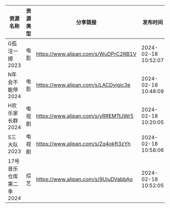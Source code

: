 | 资源名称           | 资源类型 | 分享链接                                 | 发布时间                |
| -------------- | ---- | ------------------------------------ | ------------------- |
| G孤注一掷2023      | 电影   | https://www.alipan.com/s/WuDPrC2RB1V | 2024-02-18 10:52:07 |
| N年会不能停2024     | 电影   | https://www.alipan.com/s/LACDyigic3e | 2024-02-18 10:48:09 |
| H欢乐家长群2024     | 电视剧  | https://www.alipan.com/s/yRREMTtJWr5 | 2024-02-18 10:20:05 |
| S三大队2023       | 电视剧  | https://www.alipan.com/s/Zq4okft3zYh | 2024-02-18 10:58:06 |
| 17号音乐仓库第二季2024 | 综艺   | https://www.alipan.com/s/9UjuDVabbAo | 2024-02-18 10:52:05 |

